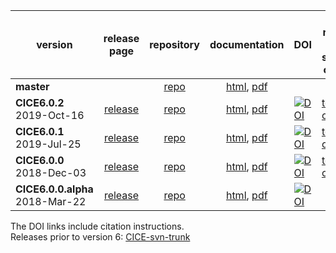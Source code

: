 version | release page | repository | documentation | DOI | test results and sample output | 
----|:---:|:---:|:---:|---|---|
| **master** | | [repo](https://github.com/CICE-Consortium/CICE) | [html](http://cice-consortium-cice.readthedocs.io/en/master/), [pdf](https://media.readthedocs.org/pdf/cice-consortium-cice/master/cice-consortium-cice.pdf)  |  |  |
| **CICE6.0.2**<br>2019-Oct-16 | [release](https://github.com/CICE-Consortium/CICE/releases/tag/CICE6.0.2) | [repo](https://github.com/CICE-Consortium/CICE/tree/CICE6.0.2) | [html](http://cice-consortium-cice.readthedocs.io/en/cice6.0.2/), [pdf](https://media.readthedocs.org/pdf/cice-consortium-cice/cice6.0.2/cice-consortium-cice.pdf)  | [![DOI](https://zenodo.org/badge/DOI/10.5281/zenodo.3516944.svg)](https://doi.org/10.5281/zenodo.3516944) |[tests](https://github.com/CICE-Consortium/Test-Results/wiki/CICE6.0.2), [output](https://github.com/CICE-Consortium/CICE/wiki/CICE-6.0.0-Sample-Output)|
| **CICE6.0.1**<br>2019-Jul-25 | [release](https://github.com/CICE-Consortium/CICE/releases/tag/CICE6.0.1) | [repo](https://github.com/CICE-Consortium/CICE/tree/CICE6.0.1) | [html](http://cice-consortium-cice.readthedocs.io/en/cice6.0.1/), [pdf](https://media.readthedocs.org/pdf/cice-consortium-cice/cice6.0.1/cice-consortium-cice.pdf)  | [![DOI](https://zenodo.org/badge/DOI/10.5281/zenodo.3351684.svg)](https://doi.org/10.5281/zenodo.3351684)|[tests](https://github.com/CICE-Consortium/Test-Results/wiki/CICE6.0.1), [output](https://github.com/CICE-Consortium/CICE/wiki/CICE-6.0.0-Sample-Output)|
| **CICE6.0.0**<br>2018-Dec-03 | [release](https://github.com/CICE-Consortium/CICE/releases/tag/CICE6.0.0) | [repo](https://github.com/CICE-Consortium/CICE/tree/CICE6.0.0) | [html](http://cice-consortium-cice.readthedocs.io/en/cice6.0.0/), [pdf](https://media.readthedocs.org/pdf/cice-consortium-cice/cice6.0.0/cice-consortium-cice.pdf)  | [![DOI](https://zenodo.org/badge/DOI/10.5281/zenodo.1900639.svg)](https://doi.org/10.5281/zenodo.1900639)|[tests](https://github.com/CICE-Consortium/Test-Results/wiki/CICE6.0.0), [output](https://github.com/CICE-Consortium/CICE/wiki/CICE-6.0.0-Sample-Output)|
| **CICE6.0.0.alpha**<br>2018-Mar-22 | [release](https://github.com/CICE-Consortium/CICE/releases/tag/cice6.0.0.alpha) | [repo](https://github.com/CICE-Consortium/CICE/tree/cice6.0.0.alpha) | [html](http://cice-consortium-cice.readthedocs.io/en/cice6.0.0.alpha/), [pdf](https://media.readthedocs.org/pdf/cice-consortium-cice/cice6.0.0.alpha/cice-consortium-cice.pdf)  | [![DOI](https://zenodo.org/badge/DOI/10.5281/zenodo.1205675.svg)](https://doi.org/10.5281/zenodo.1205675) |  |

The DOI links include citation instructions.   
Releases prior to version 6: [CICE-svn-trunk](https://github.com/CICE-Consortium/CICE-svn-trunk)